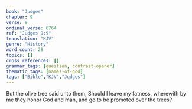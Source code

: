 ```yaml
---
book: "Judges"
chapter: 9
verse: 9
ordinal_verse: 6764
ref: "Judges 9:9"
translation: "KJV"
genre: "History"
word_count: 28
topics: []
cross_references: []
grammar_tags: [question, contrast-opener]
thematic_tags: [names-of-god]
tags: ["Bible","KJV","Judges"]
---
```

But the olive tree said unto them, Should I leave my fatness, wherewith by me they honor God and man, and go to be promoted over the trees?
